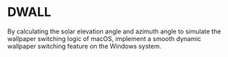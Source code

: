 # DWALL

By calculating the solar elevation angle and azimuth angle to simulate the wallpaper switching logic of macOS, implement a smooth dynamic wallpaper switching feature on the Windows system.
